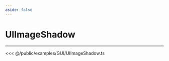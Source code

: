 ```yaml
---
aside: false
---
```


# UIImageShadow
---
<Demo src="/examples/GUI/UIImageShadow.ts" :code="false" :height="700"></Demo>

<<< @/public/examples/GUI/UIImageShadow.ts